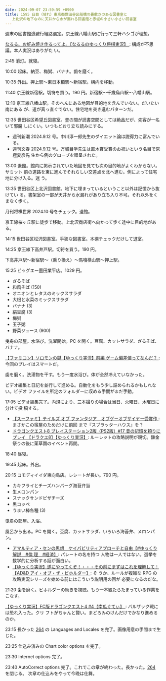 ```yaml
---
date: 2024-09-07 23:59:59 +0900
title: 1595 日目（晴れ）東京都世田谷区船橋の畳敷きのある図書室と
   上北沢の地下なのに天井から水が漏れる図書館と赤堤の小さい小さい図書室
---
```


週末の図書館逃避行経路選定。京王線八幡山駅に行って三軒ハシゴが理想。

[なるる、お好み焼き作るってよ。【なるるのゆっくり将棋実況】
](https://www.youtube.com/watch?v=vZxAkxCcML0): 構成が不思議。本人実況はありがた
い。

2:45 消灯。就寝。

10:00 起床。納豆、梅粥、バナナ。歯を磨く。

10:35 外出。押上駅～東日本橋駅～新宿駅。構内を移動。

11:40 京王線新宿駅。切符を買う。190 円。新宿駅～千歳烏山駅～八幡山駅。

12:10 京王線八幡山駅。そのへんにある地図が目的地を含んでいない。だいたい南にある
が、道が真っ直ぐでない。住宅地を突き進むパターンだ。

<blockquote class="twitter-tweet"
  data-conversation="none"
  data-media-max-width="480" data-theme="dark" data-align="center">
<a href="https://twitter.com/showa_yojyo/status/1832331825974538364"></a>
</blockquote>

12:35 世田谷区希望丘図書室。畳の間が読書空間としては絶品だが、先客が一名いて邪魔
しにくい。いつもどおり立ち読みにする。

* 週刊新潮 2024.9.12 号。中川淳一郎先生のダイエット論は説得力に富んでいる。
* 週刊文春 2024.9.12 号。万城目学先生は直木賞受賞のお祝いという名目で京極夏彦先
  生から例のグローブを贈呈された。

13:00 退館。館内に掲示されていた地図を見ても次の目的地がよくわからない。サミット
前の道路を東に進んでそれらしい交差点を北へ進む。例によって住宅地に分け入る。迷
う。

<!-- TODO: Twitter  -->

13:35 世田谷区上北沢図書館。地下に埋まっているということ以外は記憶から抜けてい
る。書架室の一部が天井から水漏れがあり立ち入り不可。それ以外をくまなく歩く。

月刊将棋世界 2024.10 号をチェック。退館。

京王線桜ヶ丘駅に徒歩で移動。上北沢商店街へ向かって歩く途中に目的地がある。

<!-- TODO: Twitter  -->

14:15 世田谷区松沢図書室。手狭な図書室。本棚チェックだけして退室。

14:25 京王線下高井戸駅。切符を買う。190 円。

下高井戸駅～新宿駅～（乗り換え）～馬喰横山駅～押上駅。

15:25 ビッグエー墨田業平店。1029 円。

* ざるそば
* 和風そば (150)
* オニオンとレタスのミックスサラダ
* 大根と水菜のミックスサラダ
* バナナ (3)
* 絹豆腐 (3)
* 梅粥
* 玉子粥
* 野菜ジュース (900)

曳舟の部屋。水浴び。洗濯開始。PC を開く。豆腐、カットサラダ、ざるそば、バナナ。

[【ファミコン】ソロモンの鍵【ゆっくり実況】前編 ゲーム偏差値ってなんだ？
](https://www.youtube.com/watch?v=3sAYqctZnNE): 今回のプレイはスマートだ。

歯を磨く。洗濯物を干す。もう一度水浴び。体が全然冷えていなかった。

ビデオ編集と日記を並行して進める。自動化をもう少し詰められるかもしれない。ビデオ
ファイルを所定のフォルダーに収める手間がまだ手動。

17:05 ビデオ編集完了。内規により、三本撮りの場合は当日、火曜日、木曜日に分けて投
稿する。

* [【スーファミ】テイルズ オブ ファンタジア　オブゲーオブザイヤー受賞作
  ](https://www.youtube.com/watch?v=QheUXCPACPY): まさかこの宿屋のためだけに前回
  まで『スプラッターハウス』を？
* [ドラゴンクエスト8 プレイステーション2版（PS2版）#17 昔の記憶を頼りにプレイ
  【ドラクエ8】【ゆっくり実況】](https://www.youtube.com/watch?v=89VQXJA3U0E):
  ルーレットの攻略説明が親切。錬金祭りの後に薬草園のイベント再開。

18:40 昼寝。

19:45 起床。外出。

20:15 コモディイイダ東向島店。レシートが長い。790 円。

* カキフライとチーズハンバーグ海苔弁当
* 生メロンパン
* スナックサンドピザチーズ
* 黒コッペ
* うまい棒各種 (3)

曳舟の部屋。入浴。

風呂から出る。PC を開く。豆腐、カットサラダ、いろいろ海苔弁、メロンパン。

* [アマルティア・センの思想　ケイパビリティアプローチと自由【#ゆっくり解説　#倫
  理　#経済】](https://www.youtube.com/watch?v=oAPUd30BRIk): パレートの名を持つ
  人物は一人ではない。選挙を数学的に分析する話が面白い。
* [【ゆっくり実況】遂にやってくぞ！・・・その前にまずはこれを理解して！【AD&D
  アイ・オブ・ザ・ビホルダー】](https://www.youtube.com/watch?v=k21lPbh-RD0): そ
  うか、ルールが複雑な RPG の攻略実況シリーズを始める前にはこういう説明用の回が
  必要になるのだな。

21:20 歯を磨く。ビホルダーの続きを視聴。もう一本観たらたまっている作業をこなす。

[【ゆっくり実況】FC版ドラゴンクエスト4 #4【南瓜ぐてぃ】
](https://www.youtube.com/watch?v=TA7En0MvWV8): バルザック戦には恐れ入った。クリ
フトがちゃんと賢い。まどろみのけんだけでかなり進めるのか。

23:15 長かった [264] の Languages and Locales を完了。画像用意の手間まで生じた。

23:25 仕込み済みの Chart color options を完了。

23:30 Internet options 完了。

23:40 AutoCorrect options 完了。これでこの章が終わった。長かった。[264] を閉じる。
次章の仕込みをやって今晩は仕舞。

[264]: https://github.com/showa-yojyo/notebook/issues/264
